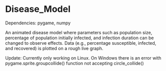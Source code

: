 # Disease_Model
Dependencies: pygame, numpy

An animated disease model where parameters such as population size, percentage of population initially infected, and infection duration can be changed to observe effects. Data (e.g., percentage susceptible, infected, and recovered) is plotted on a rough live graph. 

Update: Currently only working on Linux. On Windows there is an error with pygame.sprite.groupcollide() function not accepting circle_collide() 
